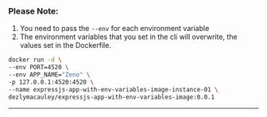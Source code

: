 ### Please Note:

1. You need to pass the `--env` for each environment variable
2. The environment variables that you set in the cli will overwrite,
the values set in the Dockerfile.

```sh
docker run -d \
--env PORT=4520 \
--env APP_NAME="Zeno" \
-p 127.0.0.1:4520:4520 \
--name expressjs-app-with-env-variables-image-instance-01 \
dezlymacauley/expressjs-app-with-env-variables-image:0.0.1
```
_______________________________________________________________________________
